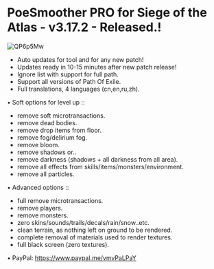# PoeSmoother PRO for Siege of the Atlas - v3.17.2 - Released.!
![QP6p5Mw](https://user-images.githubusercontent.com/98226299/159750641-537c1e8a-5b07-4b3d-b953-f85889f5f325.png)
- Auto updates for tool and for any new patch!
- Updates ready in 10-15 minutes after new patch release!
- Ignore list with support for full path.
- Support all versions of Path Of Exile.
- Full translations, 4 languages (cn,en,ru,zh).

• Soft options for level up ::
- remove soft microtransactions.
- remove dead bodies.
- remove drop items from floor.
- remove fog/delirium fog.
- remove bloom.
- remove shadows or..
- remove darkness (shadows + all darkness from all area).
- remove all effects from skills/items/monsters/environment.
- remove all particles.

• Advanced options ::
- full remove microtransactions.
- remove players.
- remove monsters.
- zero skins/sounds/trails/decals/rain/snow..etc.
- clean terrain, as nothing left on ground to be rendered.
- complete removal of materials used to render textures.
- full black screen (zero textures).

• PayPal: https://www.paypal.me/vmvPaLPaY


